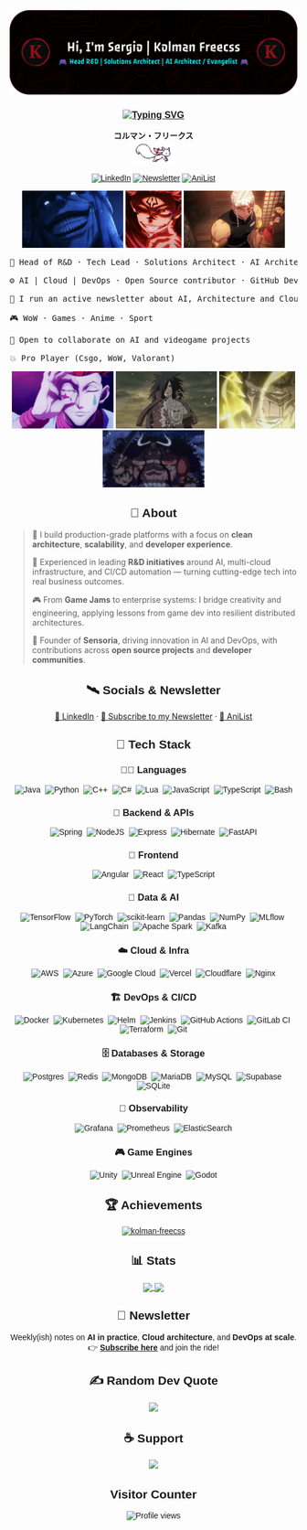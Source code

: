 ![Header](./github-header-kolmanfreecss.png)
<!-- Fonts -->
<link rel="preconnect" href="https://fonts.googleapis.com">
<link rel="preconnect" href="https://fonts.gstatic.com" crossorigin>
<link href="https://fonts.googleapis.com/css2?family=Exo+2:ital,wght@0,100..900;1,100..900&display=swap" rel="stylesheet">

<div align="center" style="font-family:'Exo 2', sans-serif">

### [![Typing SVG](https://readme-typing-svg.demolab.com?font=Fira+Code&pause=1100&color=F70000&background=FFFFFF00&width=520&lines=%F0%9F%91%BE+Hi+I'm+Sergio+%7C+Kolman+Freecss;%F0%9F%94%A5+R%26D+Lead+%7C+Solutions+Architect+%7C+Tech+Lead;%E2%9C%A8+AI+%7C+Cloud+%7C+Architecture+%7C+Game+Dev)](https://git.io/typing-svg)

**コルマン・フリークス**  
<img src="assets/kyubey.gif" height="40" />

[![LinkedIn](https://img.shields.io/static/v1?label=LinkedIn&message=%20&color=0A66C2&logo=LinkedIn&style=flat-square&logoColor=white)](https://www.linkedin.com/in/sergiomartinezroman/)
[![Newsletter](https://img.shields.io/badge/Newsletter-Subscribe-red?logo=rss&style=flat-square)](https://www.kolmanfreecss.com/subscribe)
[![AniList](https://img.shields.io/static/v1?label=AniList&message=%20&color=ff3852&style=flat-square&logo=anilist&logoColor=white)](https://anilist.co/user/KolmanFreecss/animelist)

</div>

<p align="center">
  <img src="assets/solo-leveling.gif" height="100" />
  <img src="assets/sukuna-uji-itadiri.gif" height="100" />
  <img src="assets/tengen-uzui-tengen.gif" height="100" />
</p>

    
<pre>
🧠 Head of R&D · Tech Lead · Solutions Architect · AI Architect / Evangelist (MSc in Video Game Programming)
    
⚙️ AI | Cloud | DevOps · Open Source contributor · GitHub Developer Program
    
📨 I run an active newsletter about AI, Architecture and Cloud
    
🎮 WoW · Games · Anime · Sport
    
🤝 Open to collaborate on AI and videogame projects
    
💥 Pro Player (Csgo, WoW, Valorant)
</pre>

<p align="center">
  <img src="assets/hisoka-morow-magician.gif" height="100" />
  <img src="assets/madara-uchiha.gif" height="100" />
  <img src="assets/divine-smite.gif" height="100" />
  <img src="assets/one-piece-kaido.gif" height="100" />
</p>

<div align="center" style="font-family:'Exo 2', sans-serif">

## 🧾 About
</div>

<div>

> 🚀 I build production-grade platforms with a focus on **clean architecture**, **scalability**, and **developer experience**.  
>
> 🧩 Experienced in leading **R&D initiatives** around AI, multi-cloud infrastructure, and CI/CD automation — turning cutting-edge tech into real business outcomes.  
>
> 🎮 From **Game Jams** to enterprise systems: I bridge creativity and engineering, applying lessons from game dev into resilient distributed architectures.  
>
> 🔭 Founder of <b>Sensoria</b>, driving innovation in AI and DevOps, with contributions across **open source projects** and **developer communities**.  

</div>



<div align="center" style="font-family:'Exo 2', sans-serif">

## 🛰️ Socials & Newsletter
</div>

<p align="center">
  <a href="https://www.linkedin.com/in/sergiomartinezroman/">🔗 LinkedIn</a> · 
  <a href="https://www.kolmanfreecss.com/subscribe">📰 Subscribe to my Newsletter</a> · 
  <a href="https://anilist.co/user/KolmanFreecss/animelist">🎴 AniList</a>
</p>

<div align="center" style="font-family:'Exo 2', sans-serif">

## 🧰 Tech Stack

### 🧑‍💻 Languages  
![Java](https://img.shields.io/badge/Java-%23ED8B00.svg?style=for-the-badge&logo=openjdk&logoColor=white)&nbsp;
![Python](https://img.shields.io/badge/Python-3670A0?style=for-the-badge&logo=python&logoColor=ffdd54)&nbsp;
![C++](https://img.shields.io/badge/C++-%2300599C.svg?style=for-the-badge&logo=c%2B%2B&logoColor=white)&nbsp;
![C#](https://img.shields.io/badge/C%23-%23239120.svg?style=for-the-badge&logo=csharp&logoColor=white)&nbsp;
![Lua](https://img.shields.io/badge/Lua-%232C2D72.svg?style=for-the-badge&logo=lua&logoColor=white)&nbsp;
![JavaScript](https://img.shields.io/badge/JavaScript-%23323330.svg?style=for-the-badge&logo=javascript&logoColor=%23F7DF1E)&nbsp;
![TypeScript](https://img.shields.io/badge/TypeScript-%23007ACC.svg?style=for-the-badge&logo=typescript&logoColor=white)&nbsp;
![Bash](https://img.shields.io/badge/Bash-%23121011.svg?style=for-the-badge&logo=gnu-bash&logoColor=white)


### 🧩 Backend & APIs  
![Spring](https://img.shields.io/badge/Spring-%236DB33F.svg?style=for-the-badge&logo=spring&logoColor=white)&nbsp;
![NodeJS](https://img.shields.io/badge/Node.js-6DA55F?style=for-the-badge&logo=node.js&logoColor=white)&nbsp;
![Express](https://img.shields.io/badge/Express.js-%23404d59.svg?style=for-the-badge&logo=express&logoColor=%2361DAFB)&nbsp;
![Hibernate](https://img.shields.io/badge/Hibernate-59666C?style=for-the-badge&logo=Hibernate&logoColor=white)&nbsp;
![FastAPI](https://img.shields.io/badge/FastAPI-005571?style=for-the-badge&logo=fastapi)

### 🎨 Frontend  
![Angular](https://img.shields.io/badge/Angular-%23DD0031.svg?style=for-the-badge&logo=angular&logoColor=white)&nbsp;
![React](https://img.shields.io/badge/React-%2320232a.svg?style=for-the-badge&logo=react&logoColor=%2361DAFB)&nbsp;
![TypeScript](https://img.shields.io/badge/TypeScript-%23007ACC.svg?style=for-the-badge&logo=typescript&logoColor=white)

### 🧠 Data & AI  
![TensorFlow](https://img.shields.io/badge/TensorFlow-%23FF6F00.svg?style=for-the-badge&logo=TensorFlow&logoColor=white)&nbsp;
![PyTorch](https://img.shields.io/badge/PyTorch-%23EE4C2C.svg?style=for-the-badge&logo=PyTorch&logoColor=white)&nbsp;
![scikit-learn](https://img.shields.io/badge/scikit--learn-%23F7931E.svg?style=for-the-badge&logo=scikit-learn&logoColor=white)&nbsp;
![Pandas](https://img.shields.io/badge/pandas-%23150458.svg?style=for-the-badge&logo=pandas&logoColor=white)&nbsp;
![NumPy](https://img.shields.io/badge/numpy-%23013243.svg?style=for-the-badge&logo=numpy&logoColor=white)&nbsp;
![MLflow](https://img.shields.io/badge/mlflow-%23d9ead3.svg?style=for-the-badge&logo=numpy&logoColor=blue)&nbsp;
![LangChain](https://img.shields.io/badge/LangChain-000000?style=for-the-badge&logo=chainlink&logoColor=white)&nbsp;
![Apache Spark](https://img.shields.io/badge/Apache%20Spark-FDEE21?style=for-the-badge&logo=apachespark&logoColor=black)&nbsp;
![Kafka](https://img.shields.io/badge/Kafka-000000?style=for-the-badge&logo=apachekafka&logoColor=white)

### ☁️ Cloud & Infra  
![AWS](https://img.shields.io/badge/AWS-%23FF9900.svg?style=for-the-badge&logo=amazon-aws&logoColor=white)&nbsp;
![Azure](https://img.shields.io/badge/Azure-%230072C6.svg?style=for-the-badge&logo=microsoftazure&logoColor=white)&nbsp;
![Google Cloud](https://img.shields.io/badge/GoogleCloud-%234285F4.svg?style=for-the-badge&logo=google-cloud&logoColor=white)&nbsp;
![Vercel](https://img.shields.io/badge/Vercel-%23000000.svg?style=for-the-badge&logo=vercel&logoColor=white)&nbsp;
![Cloudflare](https://img.shields.io/badge/Cloudflare-F38020?style=for-the-badge&logo=Cloudflare&logoColor=white)&nbsp;
![Nginx](https://img.shields.io/badge/Nginx-%23009639.svg?style=for-the-badge&logo=nginx&logoColor=white)

### 🏗️ DevOps & CI/CD  
![Docker](https://img.shields.io/badge/Docker-%230db7ed.svg?style=for-the-badge&logo=docker&logoColor=white)&nbsp;
![Kubernetes](https://img.shields.io/badge/Kubernetes-%23326ce5.svg?style=for-the-badge&logo=kubernetes&logoColor=white)&nbsp;
![Helm](https://img.shields.io/badge/Helm-%230F1689.svg?style=for-the-badge&logo=helm&logoColor=white)&nbsp;
![Jenkins](https://img.shields.io/badge/Jenkins-%232C5263.svg?style=for-the-badge&logo=jenkins&logoColor=white)&nbsp;
![GitHub Actions](https://img.shields.io/badge/GitHub%20Actions-%232671E5.svg?style=for-the-badge&logo=githubactions&logoColor=white)&nbsp;
![GitLab CI](https://img.shields.io/badge/GitLab%20CI-%23181717.svg?style=for-the-badge&logo=gitlab&logoColor=white)&nbsp;
![Terraform](https://img.shields.io/badge/Terraform-%235835CC.svg?style=for-the-badge&logo=terraform&logoColor=white)&nbsp;
![Git](https://img.shields.io/badge/Git-%23F05033.svg?style=for-the-badge&logo=git&logoColor=white)

### 🗄️ Databases & Storage  
![Postgres](https://img.shields.io/badge/Postgres-%23316192.svg?style=for-the-badge&logo=postgresql&logoColor=white)&nbsp;
![Redis](https://img.shields.io/badge/Redis-%23DD0031.svg?style=for-the-badge&logo=redis&logoColor=white)&nbsp;
![MongoDB](https://img.shields.io/badge/MongoDB-%234ea94b.svg?style=for-the-badge&logo=mongodb&logoColor=white)&nbsp;
![MariaDB](https://img.shields.io/badge/MariaDB-003545?style=for-the-badge&logo=mariadb&logoColor=white)&nbsp;
![MySQL](https://img.shields.io/badge/MySQL-4479A1.svg?style=for-the-badge&logo=mysql&logoColor=white)&nbsp;
![Supabase](https://img.shields.io/badge/Supabase-3ECF8E?style=for-the-badge&logo=supabase&logoColor=white)&nbsp;
![SQLite](https://img.shields.io/badge/SQLite-%2307405e.svg?style=for-the-badge&logo=sqlite&logoColor=white)

### 🧩 Observability  
![Grafana](https://img.shields.io/badge/Grafana-%23F46800.svg?style=for-the-badge&logo=grafana&logoColor=white)&nbsp;
![Prometheus](https://img.shields.io/badge/Prometheus-E6522C?style=for-the-badge&logo=Prometheus&logoColor=white)&nbsp;
![ElasticSearch](https://img.shields.io/badge/ElasticSearch-005571?style=for-the-badge&logo=elasticsearch&logoColor=white)


### 🎮 Game Engines  
![Unity](https://img.shields.io/badge/Unity-%23000000.svg?style=for-the-badge&logo=unity&logoColor=white)&nbsp;
![Unreal Engine](https://img.shields.io/badge/UnrealEngine-%23313131.svg?style=for-the-badge&logo=unrealengine&logoColor=white)&nbsp;
![Godot](https://img.shields.io/badge/Godot-%23FFFFFF.svg?style=for-the-badge&logo=godot-engine&logoColor=black)



<div align="center" style="font-family:'Exo 2', sans-serif">

## 🏆 Achievements
</div>

<p align="center">
  <a href="https://github.com/ryo-ma/github-profile-trophy">
    <img src="https://github-profile-trophy.vercel.app/?username=kolman-freecss&row=2&column=3&no-frame=true&no-bg=true&theme=dark_lover" alt="kolman-freecss" />
  </a>
</p>

<div align="center" style="font-family:'Exo 2', sans-serif">

## 📊 Stats
</div>

<p align="center">
  <a href="https://www.linkedin.com/in/sergiomartinezroman/">
    <img height="160" align="center" src="https://github-readme-stats.vercel.app/api/top-langs/?username=Kolman-Freecss&layout=donut&hide=shaderlab,hlsl,makefile,html&hide_progress=true&theme=calm" />
  </a>
  <a href="https://www.linkedin.com/in/sergiomartinezroman/">
    <img height="160" align="center" src="https://github-readme-stats.vercel.app/api?username=Kolman-Freecss&show_icons=true&theme=calm&hide=contribs" />
  </a>
</p>

<div align="center" style="font-family:'Exo 2', sans-serif">

## 📨 Newsletter
</div>

<p align="center">
  Weekly(ish) notes on <b>AI in practice</b>, <b>Cloud architecture</b>, and <b>DevOps at scale</b>.<br/>
  👉 <a href="https://www.kolmanfreecss.com/subscribe"><b>Subscribe here</b></a> and join the ride!
</p>

<div align="center" style="font-family:'Exo 2', sans-serif">

## ✍️ Random Dev Quote
</div>

<div align="center">

![](https://quotes-github-readme.vercel.app/api?type=horizontal&theme=tokyonight)

</div>

<div align="center" style="font-family:'Exo 2', sans-serif">

## ☕ Support
</div>

<p align="center">
  <a href="https://buymeacoffee.com/kolmanfreei">
    <img src="https://img.shields.io/badge/Buy%20Me%20a%20Coffee-ffdd00?style=for-the-badge&logo=buy-me-a-coffee&logoColor=black" />
  </a>
</p>


##  Visitor Counter

![Profile views](https://komarev.com/ghpvc/?username=Kolman-Freecss&color=00BFFF&style=for-the-badge&label=VISITORS)
